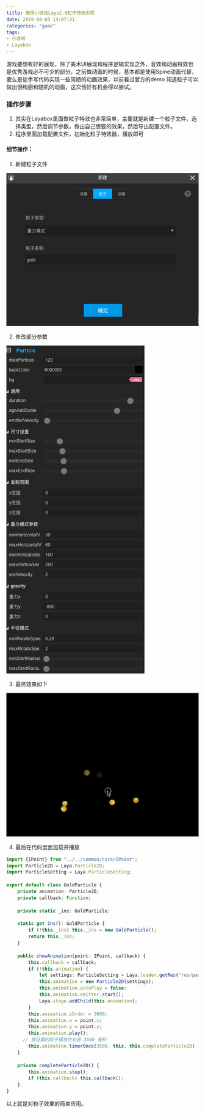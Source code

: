 ```yaml
---
title: 微信小游戏Laya2.0粒子特效实现
date: 2019-08-03 14:07:31
categories: "game"
tags:
- 小游戏
- Layabox
---
```


游戏要想有好的展现，除了美术UI展现和程序逻辑实现之外，音效和动画特效也是优秀游戏必不可少的部分，之前做动画的时候，基本都是使用Spine动画代替，要么是徒手写代码实现一些简陋的动画效果，以前看过官方的demo 知道粒子可以做出很绚丽和随机的动画，这次恰好有机会得以尝试。

<!--more-->

### 操作步骤

1. 其实在Layabox里面做粒子特效也非常简单，主要就是新建一个粒子文件，选择类型，然后调节参数，做出自己想要的效果，然后导出配置文件。
2. 程序里面加载配置文件，初始化粒子特效器，播放即可

#### 细节操作：

1. 新建粒子文件

![image-20190823141529866](微信小游戏Laya2-0粒子特效实现/image-20190823141529866-6540932.png)

2. 修改部分参数

![image-20190823142029613](微信小游戏Laya2-0粒子特效实现/image-20190823142029613-6541232.png)

3. 最终效果如下

![record](微信小游戏Laya2-0粒子特效实现/record.gif)

4. 最后在代码里面加载并播放

```typescript
import {IPoint} from "../../common/core/IPoint";
import Particle2D = Laya.Particle2D;
import ParticleSetting = Laya.ParticleSetting;

export default class GoldParticle {
    private animation: Particle2D;
    private callback: Function;

    private static _ins: GoldParticle;

    static get ins(): GoldParticle {
        if (!this._ins) this._ins = new GoldParticle();
        return this._ins;
    }

    public showAnimation(point: IPoint, callback) {
        this.callback = callback;
        if (!this.animation) {
            let settings: ParticleSetting = Laya.loader.getRes("res/particles/test.part");
            this.animation = new Particle2D(settings);
            this.animation.autoPlay = false;
            this.animation.emitter.start();
            Laya.stage.addChild(this.animation);
        }
        this.animation.zOrder = 3000;
        this.animation.x = point.x;
        this.animation.y = point.y;
        this.animation.play();
      // 我设置的粒子播放时长是 3500 毫秒
        this.animation.timerOnce(3500, this, this.completeParticle2D)
    }

    private completeParticle2D() {
        this.animation.stop();
        if (this.callback) this.callback();
    }
}
```

以上就是对粒子效果的简单应用。